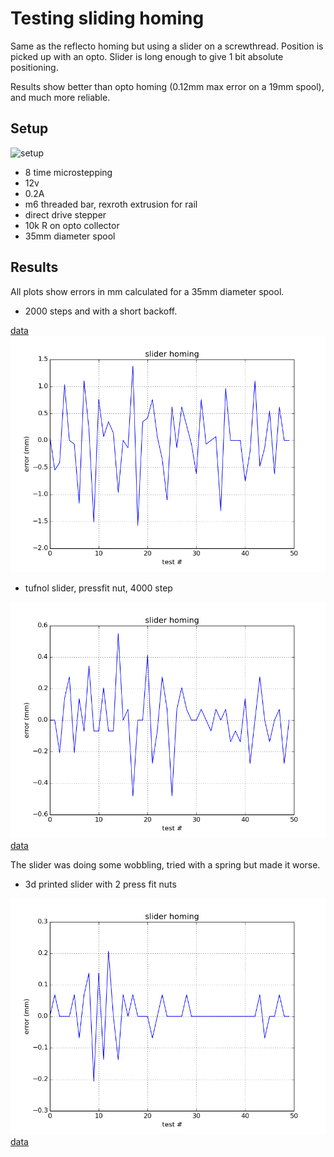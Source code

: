 # Testing sliding homing

Same as the reflecto homing but using a slider on a screwthread. Position is
picked up with an opto. Slider is long enough to give 1 bit absolute positioning. 

Results show better than opto homing (0.12mm max error on a 19mm spool), and
much more reliable.

## Setup

![setup](ref_homing.jpg)

* 8 time microstepping
* 12v
* 0.2A
* m6 threaded bar, rexroth extrusion for rail
* direct drive stepper
* 10k R on opto collector
* 35mm diameter spool

## Results

All plots show errors in mm calculated for a 35mm diameter spool.

* 2000 steps and with a short backoff. 

[data](error-2000step.pkl) 
![errors.png](error-2000step.png)

* tufnol slider, pressfit nut, 4000 step

![errors.png](error-slider.png)
[data](error-slider.pkl)

The slider was doing some wobbling, tried with a spring but made it worse.

* 3d printed slider with 2 press fit nuts

![errors.png](error-3dprinted.png)
[data](error-3dprinted.pkl)


